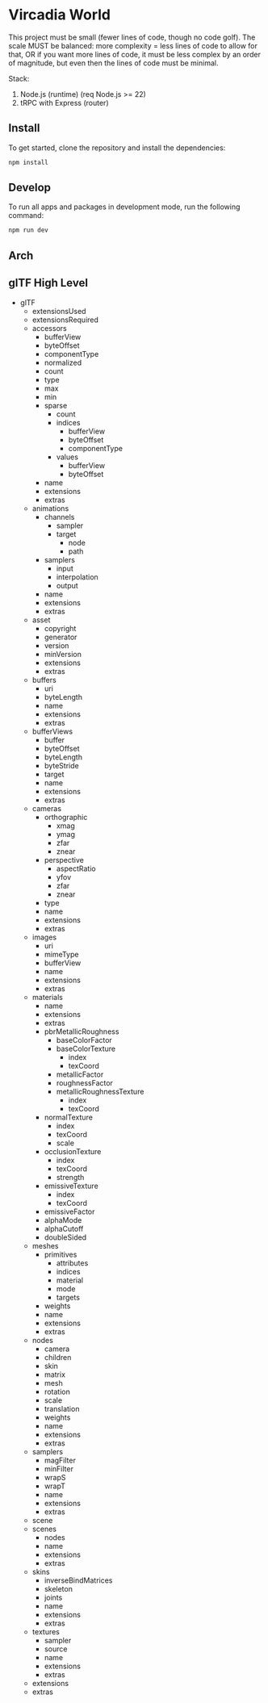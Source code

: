 # Vircadia World

This project must be small (fewer lines of code, though no code golf). The scale MUST be balanced: more complexity = less lines of code to allow for that, OR if you want more lines of code, it must be less complex by an order of magnitude, but even then the lines of code must be minimal.

Stack:

1. Node.js (runtime) (req Node.js >= 22)
1. tRPC with Express (router)

## Install

To get started, clone the repository and install the dependencies:

```sh
npm install
```

## Develop

To run all apps and packages in development mode, run the following command:

```sh
npm run dev
```

## Arch



## glTF High Level

- glTF
  - extensionsUsed
  - extensionsRequired
  - accessors
    - bufferView
    - byteOffset
    - componentType
    - normalized
    - count
    - type
    - max
    - min
    - sparse
      - count
      - indices
        - bufferView
        - byteOffset
        - componentType
      - values
        - bufferView
        - byteOffset
    - name
    - extensions
    - extras
  - animations
    - channels
      - sampler
      - target
        - node
        - path
    - samplers
      - input
      - interpolation
      - output
    - name
    - extensions
    - extras
  - asset
    - copyright
    - generator
    - version
    - minVersion
    - extensions
    - extras
  - buffers
    - uri
    - byteLength
    - name
    - extensions
    - extras
  - bufferViews
    - buffer
    - byteOffset
    - byteLength
    - byteStride
    - target
    - name
    - extensions
    - extras
  - cameras
    - orthographic
      - xmag
      - ymag
      - zfar
      - znear
    - perspective
      - aspectRatio
      - yfov
      - zfar
      - znear
    - type
    - name
    - extensions
    - extras
  - images
    - uri
    - mimeType
    - bufferView
    - name
    - extensions
    - extras
  - materials
    - name
    - extensions
    - extras
    - pbrMetallicRoughness
      - baseColorFactor
      - baseColorTexture
        - index
        - texCoord
      - metallicFactor
      - roughnessFactor
      - metallicRoughnessTexture
        - index
        - texCoord
    - normalTexture
      - index
      - texCoord
      - scale
    - occlusionTexture
      - index
      - texCoord
      - strength
    - emissiveTexture
      - index
      - texCoord
    - emissiveFactor
    - alphaMode
    - alphaCutoff
    - doubleSided
  - meshes
    - primitives
      - attributes
      - indices
      - material
      - mode
      - targets
    - weights
    - name
    - extensions
    - extras
  - nodes
    - camera
    - children
    - skin
    - matrix
    - mesh
    - rotation
    - scale
    - translation
    - weights
    - name
    - extensions
    - extras
  - samplers
    - magFilter
    - minFilter
    - wrapS
    - wrapT
    - name
    - extensions
    - extras
  - scene
  - scenes
    - nodes
    - name
    - extensions
    - extras
  - skins
    - inverseBindMatrices
    - skeleton
    - joints
    - name
    - extensions
    - extras
  - textures
    - sampler
    - source
    - name
    - extensions
    - extras
  - extensions
  - extras
